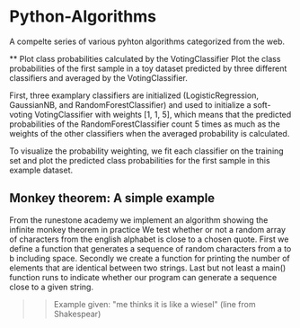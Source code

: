 # Python-Algorithms
A compelte series of various pyhton algorithms categorized from the web.


** Plot class probabilities calculated by the VotingClassifier
Plot the class probabilities of the first sample in a toy dataset predicted by three different classifiers and averaged by the VotingClassifier.

First, three examplary classifiers are initialized (LogisticRegression, GaussianNB, and RandomForestClassifier) and used to initialize a soft-voting VotingClassifier with weights [1, 1, 5], which means that the predicted probabilities of the RandomForestClassifier count 5 times as much as the weights of the other classifiers when the averaged probability is calculated.

To visualize the probability weighting, we fit each classifier on the training set and plot the predicted class probabilities for the first sample in this example dataset.

## Monkey theorem: A simple example
From the runestone academy we implement an algorithm showing the infinite monkey theorem in practice
We test whether or not a random array of characters from the english alphabet is close to a chosen quote.
First we define a function that generates a sequence of random characters from a to b including space. Secondly we create a function for printing the number of elements that are
identical between two strings. Last but not least a main() function runs to indicate whether our program can generate a sequence close to a given string.

>> Example given: "me thinks it is like a wiesel"     (line from Shakespear)
